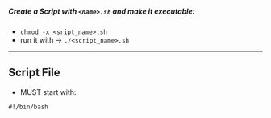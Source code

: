 ##### Create a Script with `<name>.sh` and make it executable:
- `chmod -x <sript_name>.sh`
- run it with -> `./<script_name>.sh`

---

## Script File
- MUST start with:
```text
#!/bin/bash
```
